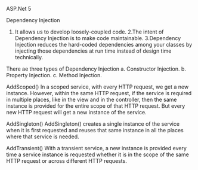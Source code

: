 ASP.Net 5

Dependency Injection

1. It allows us to develop loosely-coupled code.
2.The intent of Dependency Injection is to make code maintainable.
3.Dependency Injection reduces the hard-coded dependencies among your classes by injecting those dependencies at run time instead of design time technically.

There ae three types of Dependency Injection
a. Constructor Injection.
b. Property Injection.
c. Method Injection.

AddScoped()
In a scoped service, with every HTTP request, we get a new instance. However, within the same HTTP request, if the service is required in multiple places, like in the view and in the controller, then the same instance is provided for the entire scope of that HTTP request. But every new HTTP request will get a new instance of the service.

AddSingleton()
AddSingleton() creates a single instance of the service when it is first requested and reuses that same instance in all the places where that service is needed.

AddTransient()
With a transient service, a new instance is provided every time a service instance is requested whether it is in the scope of the same HTTP request or across different HTTP requests.
